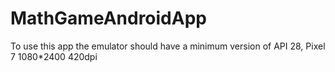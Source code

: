 ﻿# MathGameAndroidApp
To use this app the emulator should have a minimum version of API 28, Pixel 7 1080*2400 420dpi
